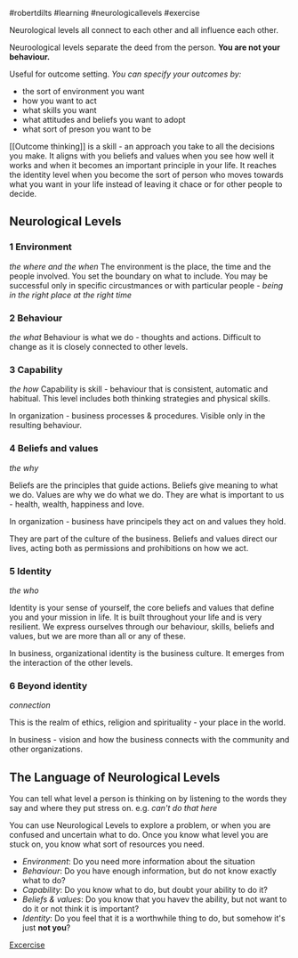 #robertdilts #learning #neurologicallevels #exercise

Neurological levels all connect to each other and all influence each other. 

Neuroological levels separate the deed from the person. **You are not your behaviour.**

Useful for outcome setting.
*You can specify your outcomes by:*
- the sort of environment you want
- how you want to act
- what skills you want
- what attitudes and beliefs you want to adopt
- what sort of preson you want to be

[[Outcome thinking]] is a skill - an approach you take to all the decisions you make. It aligns with you beliefs and values when you see how well it works and when it becomes an important principle in your life. It reaches the identity level when you become the sort of person who moves towards what you want in your life instead of leaving it chace or for other people to decide.

## Neurological Levels

### 1 Environment
*the where and the when*
The environment is the place, the time and the people involved. You set the boundary on what to include. You may be successful only in specific circustmances or with particular people - *being in the right place at the right time*

### 2 Behaviour
*the what*
Behaviour is what we do - thoughts and actions. 
Difficult to change as it is closely connected to other levels.

### 3 Capability
*the how*
Capability is skill - behaviour that is consistent, automatic and habitual. This level includes both thinking strategies and physical skills. 

In organization - business processes & procedures. Visible only in the resulting behaviour.

### 4 Beliefs and values
*the why*

Beliefs are the principles that guide actions. Beliefs give meaning to what we do. Values are why we do what we do. They are what is important to us - health, wealth, happiness and love. 

In organization - business have principels they act on and values they hold. 

They are part of the culture of the business. Beliefs and values direct our lives, acting both as permissions and prohibitions on how we act.

### 5 Identity
*the who*

Identity is your sense of yourself, the core beliefs and values that define you and your mission in life. It is built throughout your life and is very resilient. 
We express ourselves through our behaviour, skills, beliefs and values, but we are more than all or any of these.

In business, organizational identity is the business culture. It emerges from the interaction of the other levels.

### 6 Beyond identity
*connection*

This is the realm of ethics, religion and spirituality - your place in the world.

In business - vision and how the business connects with the community and other organizations.

## The Language of Neurological Levels

You can tell what level a person is thinking on by listening to the words they say and where they put stress on.
e.g. *can't do that here*

You can use Neurological Levels to explore a problem, or when you are confused and uncertain what to do. Once you know what level you are stuck on, you know what sort of resources you need.

* *Environment*: Do you need more information about the situation
* *Behaviour*: Do you have enough information, but do not know exactly what to do?
* *Capability*: Do you know what to do, but doubt your ability to do it?
* *Beliefs & values*: Do you know that you havev the ability, but not want to do it or not think it is important?
* *Identity*: Do you feel that it is a worthwhile thing to do, but somehow it's just **not you**?

[Excercise](https://read.amazon.com/?asin=B00I7K2F1C&ref_=kwl_kr_sea_1)
